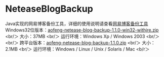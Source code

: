 NeteaseBlogBackup
=================

Java实现的网易博客备份工具，详细的使用说明请查看<a href="http://aofengblog.blog.163.com/blog/static/6317021201072985810307/">网易博客备份工具</a>
<br/>
Windows32位版本：<a href="https://skydrive.live.com/#cid=F155E1272E64EA70&id=F155E1272E64EA70%21135">aofeng-netease-blog-backup-1.1.0-win32-withjre.zip</a>  <br/＞
大小：37MB <br/＞
运行环境：Windows  Xp / Windows 2003  <br/＞    
<br/＞
跨平台版本：<a href="https://skydrive.live.com/#cid=F155E1272E64EA70&id=F155E1272E64EA70%21135">aofeng-netease-blog-backup-1.1.0.zip</a> <br/＞
大小：2.1MB <br/＞
运行环境：Windows / Linux / Unix / Solaris / Mac  <b/r＞
<br/>